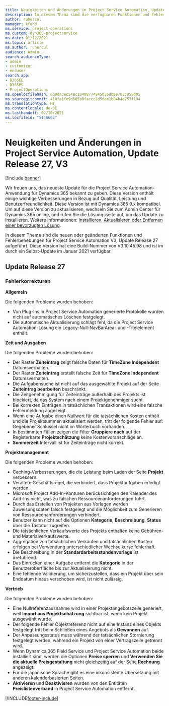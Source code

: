 ```yaml
---
title: Neuigkeiten und Änderungen in Project Service Automation, Update Release 27, V3
description: In diesem Thema sind die verfügbaren Funktionen und Fehlerbehebungen für Project Service Automation Update Release 27, V3 aufgeführt.
author: ruhercul
manager: kfend
ms.service: project-operations
ms.custom: dyn365-projectservice
ms.date: 01/12/2021
ms.topic: article
ms.author: ruhercul
audience: Admin
search.audienceType:
- admin
- customizer
- enduser
search.app:
- D365CE
- D365PS
- ProjectOperations
ms.openlocfilehash: 6b9da3ec54ec10408774945d26db9e702c858d05
ms.sourcegitcommit: 418fa1fe9d605b8faccc2d5dee1b04b4e753f194
ms.translationtype: HT
ms.contentlocale: de-DE
ms.lasthandoff: 02/10/2021
ms.locfileid: "5146662"
---
```

# <a name="whats-new-or-changed-in-project-service-automation-update-release-27-v3"></a>Neuigkeiten und Änderungen in Project Service Automation, Update Release 27, V3

[!include [banner](../includes/psa-now-project-operations.md)]

Wir freuen uns, das neueste Update für die Project Service Automation-Anwendung für Dynamics 365 bekannt zu geben. Diese Version enthält einige wichtige Verbesserungen in Bezug auf Qualität, Leistung und Benutzerfreundlichkeit. Diese Version ist mit Dynamics 365 9.x kompatibel. Um auf diese Version zu aktualisieren, wechseln Sie zum Admin Center für Dynamics 365 online, und rufen Sie die Lösungsseite auf, um das Update zu installieren. Weitere Informationen: [Installieren, Aktualisieren oder Entfernen einer bevorzugten Lösung](https://docs.microsoft.com/power-platform/admin/install-remove-preferred-solution).

In diesem Thema sind die neuen oder geänderten Funktionen und Fehlerbehebungen für Project Service Automation V3, Update Release 27 aufgeführt. Diese Version hat eine Build-Nummer von V3.10.45.98 und ist im durch ein Selbst-Update im Januar 2021 verfügbar.

## <a name="update-release-27"></a>Update Release 27

### <a name="bug-fixes"></a>Fehlerkorrekturen

**Allgemein**

Die folgenden Probleme wurden behoben:

- Von Plug-Ins in Project Service Automation generierte Protokolle wurden nicht auf automatisches Löschen festgelegt.
- Die automatische Aktualisierung schlägt fehl, da die Project Service Automation-Lösung ein Legacy-Null-NavBarArea- und -Titelelement enthält.

**Zeit und Ausgaben**

Die folgenden Probleme wurden behoben:

- Der Raster **Zeiteintrag** zeigt falsche Daten für **TimeZone Independent** Datumsverhalten.
- Der Raster **Zeiteintrag** erstellt falsche Zeit für **TimeZone Independent** Datumsverhalten.
- Die Aufgabensuche ist nicht auf das ausgewählte Projekt auf der Seite **Zeiteintrag bearbeiten** beschränkt.
- Die Zeitgenehmigung für Zeiteinträge außerhalb des Projekts ist blockiert, da das System nach einem  Projektgenehmiger sucht.
- Bei korrekten Einträgen in tatsächlichen Transaktionen wird eine falsche Fehlermeldung angezeigt.
- Wenn eine Aufgabe einen Nullwert für die tatsächlichen Kosten enthält und die Projektsummen aktualisiert werden, tritt der folgende Fehler auf: Gegebener Schlüssel nicht im Wörterbuch vorhanden.
- In bestimmten Fällen zeigen die Filter **Gruppiere nach** auf der Registerkarte **Projektschätzung** keine Kostenvoranschläge an.
- **Sommerzeit** Intervall ist für Zeiteinträge nicht korrekt.

**Projektmanagement**

Die folgenden Probleme wurden behoben:

- Caching-Verbesserungen, die die Leistung beim Laden der Seite **Projekt** verbessern.
- Veraltete Geschäftsregel, die verhindert, dass Projektaufgaben erledigt werden.
- Microsoft Project Add-In-Konturen berücksichtigen den Kalender des Add-Ins nicht, was zu falschen Ressourcenanforderungen führt.
- Durch das Erstellen von Projekten aus Vorlagen werden Zuweisungsdaten falsch festgelegt und die Möglichkeit zum Generieren von Ressourcenanforderungen verhindert.
- Benutzer kann nicht auf die Optionen **Kategorie**, **Beschreibung**, **Status** über die Tastatur zugreifen.
- Die tatsächlichen Verkaufswerte des Projekts enthalten keine Gebühren- und Materialverkaufswerte.
- Aggregation von tatsächlichen Verkäufen und tatsächlichen Kosten erfolgen bei Verwendung unterschiedlicher Wechselkurse fehlerhaft.
- Die Beschreibung in der **Standardarbeitsstundenvorlage** ist irreführend.
- Das Einrücken einer Aufgabe entfernt die **Kategorie** in der Benutzeroberfläche bis zur Aktualisierung nicht.
- Eine fehlende Validierung, um sicherzustellen, dass ein Projekt über sein Enddatum hinaus verschoben wird, ist nicht zulässig.

**Vertrieb**

Die folgenden Probleme wurden behoben:

- Eine Nullreferenzausnahme wird in einer Projektangebotszeile generiert, weil **Import aus Projektschätzung** sichtbar ist, wenn kein Projekt ausgewählt wurde.
- Der folgende Fehler Objektreferenz nicht auf eine Instanz eines Objekts festgelegt tritt beim Schließen eines Angebots als **Gewonnen** auf.
- Der Anpassungsstatus muss während der tatsächlichen Stornierung festgelegt werden, während ein Projekt von einer Vertragszeile getrennt wird.
- Wenn Dynamics 365 Field Service und Project Service Automation beide installiert sind, werden die Optionen **Preise sperren** und **Verwenden Sie die aktuelle Preisgestaltung** nicht gleichzeitig auf der Seite **Rechnung** angezeigt.
- Für die japanische Sprache gibt es eine inkonsistente Übersetzung mit anderen kalenderbasierten Seiten.
- **Aktivieren** und **Deaktivieren** wurden von den Entitäten **Preislistenverband** in Project Service Automation entfernt.


[!INCLUDE[footer-include](../includes/footer-banner.md)]